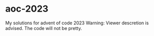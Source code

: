 # aoc-2023

My solutions for advent of code 2023
Warning: Viewer descretion is advised. The code will not be pretty.